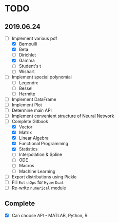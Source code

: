# TODO

## 2019.06.24

- [ ] Implement various pdf
    - [x] Bernoulli
    - [x] Beta
    - [ ] Dirichlet
    - [x] Gamma
    - [ ] Student's t
    - [ ] Wishart
- [ ] Implement special polynomial
    - [ ] Legendre
    - [ ] Bessel
    - [ ] Hermite
- [ ] Implement DataFrame
- [ ] Implement Plot
- [ ] Determine main API
- [ ] Implement convenient structure of Neural Network
- [ ] Complete Gitbook
    - [x] Vector
    - [x] Matrix
    - [x] Linear Algebra
    - [x] Functional Programming
    - [x] Statistics
    - [ ] Interpolation & Spline
    - [ ] ODE
    - [ ] Macros
    - [ ] Machine Learning
- [ ] Export distributions using Pickle
- [ ] Fill `ExtraOps` for `HyperDual`
- [ ] Re-write `numerical` module

## Complete

- [x] Can choose API - MATLAB, Python, R
